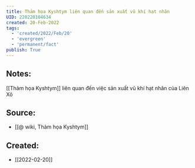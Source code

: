 ```yaml
---
title: Thảm họa Kyshtym liên quan đến sản xuất vũ khí hạt nhân
UID: 220220104634
created: 20-Feb-2022
tags:
  - 'created/2022/Feb/20'
  - 'evergreen'
  - 'permanent/fact'
publish: True
---
```

## Notes:
[[Thảm họa Kyshtym]] liên quan đến việc sản xuất vũ khí hạt nhân của Liên Xô

## Source:
- [[@ wiki, Thảm họa Kyshtym]]



## Created:
- [[2022-02-20]]
